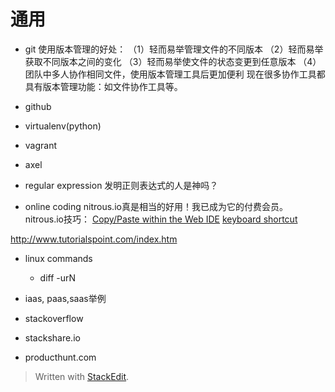 
# 通用
*	git
使用版本管理的好处：
（1）轻而易举管理文件的不同版本
（2）轻而易举获取不同版本之间的变化
（3）轻而易举使文件的状态变更到任意版本
（4）团队中多人协作相同文件，使用版本管理工具后更加便利
现在很多协作工具都具有版本管理功能：如文件协作工具等。

*	github
*	virtualenv(python)
*	vagrant
*	axel
*	regular expression
发明正则表达式的人是神吗？

*	online coding
nitrous.io真是相当的好用！我已成为它的付费会员。
nitrous.io技巧：
[Copy/Paste within the Web IDE](http://help.nitrous.io/faq-copy-paste/)
[keyboard shortcut](http://help.nitrous.io/ide-shortcuts/)

http://www.tutorialspoint.com/index.htm

*	linux commands
	*	diff -urN

* iaas, paas,saas举例

* stackoverflow

* stackshare.io

*  producthunt.com


> Written with [StackEdit](https://stackedit.io/).